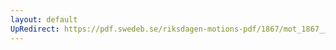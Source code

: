 ```yaml
---
layout: default
UpRedirect: https://pdf.swedeb.se/riksdagen-motions-pdf/1867/mot_1867__ak__00155/mot_1867__ak__00155_002.pdf
---
```

